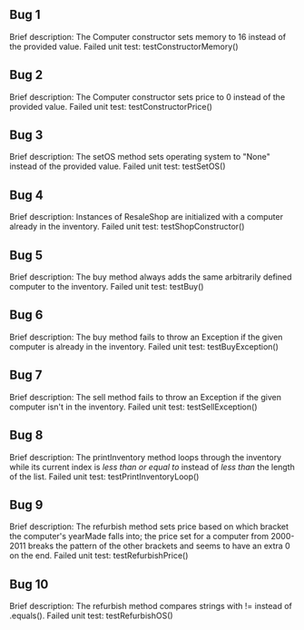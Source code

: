 ## Bug 1
Brief description: The Computer constructor sets memory to 16 instead of the provided value. 
Failed unit test: testConstructorMemory()

## Bug 2
Brief description: The Computer constructor sets price to 0 instead of the provided value.
Failed unit test: testConstructorPrice()

## Bug 3
Brief description: The setOS method sets operating system to "None" instead of the provided value.
Failed unit test: testSetOS()

## Bug 4
Brief description: Instances of ResaleShop are initialized with a computer already in the inventory.
Failed unit test: testShopConstructor()

## Bug 5
Brief description: The buy method always adds the same arbitrarily defined computer to the inventory.
Failed unit test: testBuy()

## Bug 6
Brief description: The buy method fails to throw an Exception if the given computer is already in the inventory.
Failed unit test: testBuyException()

## Bug 7
Brief description: The sell method fails to throw an Exception if the given computer isn't in the inventory.
Failed unit test: testSellException()

## Bug 8
Brief description: The printInventory method loops through the inventory while its current index is *less than or equal to* instead of *less than* the length of the list.
Failed unit test: testPrintInventoryLoop()

## Bug 9
Brief description: The refurbish method sets price based on which bracket the computer's yearMade falls into; the price set for a computer from 2000-2011 breaks the pattern of the other brackets and seems to have an extra 0 on the end.
Failed unit test: testRefurbishPrice()

## Bug 10
Brief description: The refurbish method compares strings with != instead of .equals().
Failed unit test: testRefurbishOS()